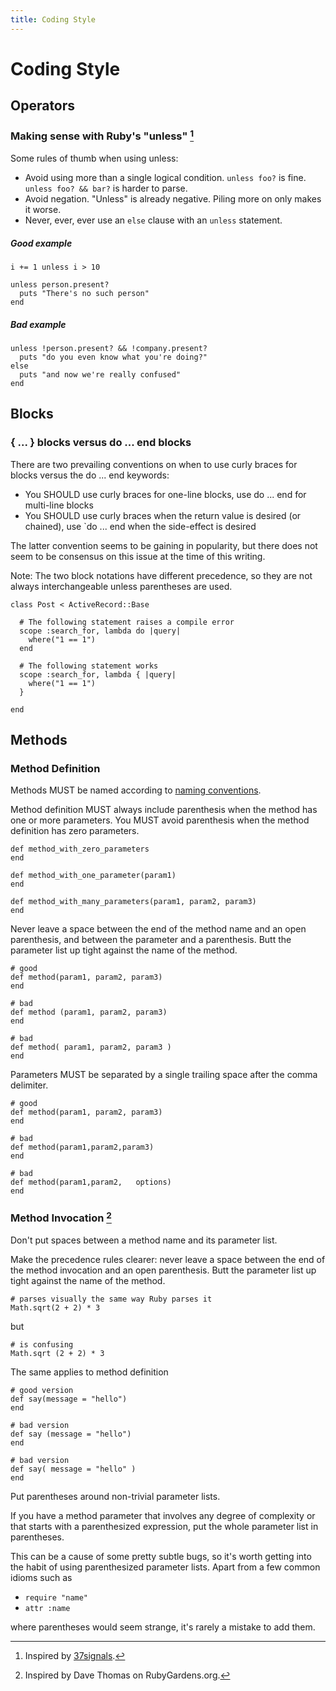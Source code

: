 ```yaml
---
title: Coding Style
---
```


# Coding Style


## Operators

### Making sense with Ruby's "unless" [^1]

Some rules of thumb when using unless:

* Avoid using more than a single logical condition. `unless foo?` is fine. `unless foo? && bar?` is harder to parse.
* Avoid negation. "Unless" is already negative. Piling more on only makes it worse.
* Never, ever, ever use an `else` clause with an `unless` statement.

##### Good example

    i += 1 unless i > 10

    unless person.present?
      puts "There's no such person" 
    end

##### Bad example

    unless !person.present? && !company.present?
      puts "do you even know what you're doing?" 
    else
      puts "and now we're really confused" 
    end


## Blocks

### { ... } blocks versus do ... end blocks

There are two prevailing conventions on when to use curly braces for blocks versus the do ... end keywords:

* You SHOULD use curly braces for one-line blocks, use do ... end for multi-line blocks
* You SHOULD use curly braces when the return value is desired (or chained), use `do ... end when the side-effect is desired

The latter convention seems to be gaining in popularity, but there does not seem to be consensus on this issue at the time of this writing.

Note: The two block notations have different precedence, so they are not always interchangeable unless parentheses are used.

    class Post < ActiveRecord::Base

      # The following statement raises a compile error
      scope :search_for, lambda do |query|
        where("1 == 1")
      end

      # The following statement works
      scope :search_for, lambda { |query|
        where("1 == 1")
      }

    end


## Methods

### Method Definition

Methods MUST be named according to [naming conventions](/naming/).

Method definition MUST always include parenthesis when the method has one or more parameters. You MUST avoid parenthesis when the method definition has zero parameters.

    def method_with_zero_parameters
    end

    def method_with_one_parameter(param1)
    end

    def method_with_many_parameters(param1, param2, param3)
    end

Never leave a space between the end of the method name and an open parenthesis, and between the parameter and a parenthesis. Butt the parameter list up tight against the name of the method.

    # good
    def method(param1, param2, param3)
    end

    # bad
    def method (param1, param2, param3)
    end

    # bad
    def method( param1, param2, param3 )
    end

Parameters MUST be separated by a single trailing space after the comma delimiter.

    # good
    def method(param1, param2, param3)
    end

    # bad
    def method(param1,param2,param3)
    end

    # bad
    def method(param1,param2,   options)
    end


### Method Invocation [^2]

Don't put spaces between a method name and its parameter list.

Make the precedence rules clearer: never leave a space between the end of the method invocation and an open parenthesis. Butt the parameter list up tight against the name of the method.

    # parses visually the same way Ruby parses it
    Math.sqrt(2 + 2) * 3 

but

    # is confusing
    Math.sqrt (2 + 2) * 3

The same applies to method definition

    # good version
    def say(message = "hello")
    end

    # bad version
    def say (message = "hello")
    end

    # bad version
    def say( message = "hello" )
    end

Put parentheses around non-trivial parameter lists.

If you have a method parameter that involves any degree of complexity or that starts with a parenthesized expression, put the whole parameter list in parentheses.

This can be a cause of some pretty subtle bugs, so it's worth getting into the habit of using parenthesized parameter lists. Apart from a few common idioms such as

* `require "name"`
* `attr :name`

where parentheses would seem strange, it's rarely a mistake to add them.

[^1]: Inspired by [37signals](http://37signals.com/svn/posts/2699-making-sense-with-rubys-unless).
[^2]: Inspired by Dave Thomas on RubyGardens.org.
